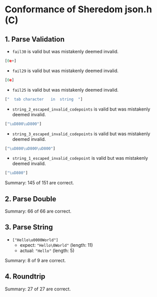 # Conformance of Sheredom json.h (C)

## 1. Parse Validation

* `fail30` is valid but was mistakenly deemed invalid.
~~~js
[0e+]
~~~

* `fail29` is valid but was mistakenly deemed invalid.
~~~js
[0e]
~~~

* `fail25` is valid but was mistakenly deemed invalid.
~~~js
["	tab	character	in	string	"]
~~~

* `string_2_escaped_invalid_codepoints` is valid but was mistakenly deemed invalid.
~~~js
["\uD800\uD800"]
~~~

* `string_3_escaped_invalid_codepoints` is valid but was mistakenly deemed invalid.
~~~js
["\uD800\uD800\uD800"]
~~~

* `string_1_escaped_invalid_codepoint` is valid but was mistakenly deemed invalid.
~~~js
["\uD800"]
~~~


Summary: 145 of 151 are correct.

## 2. Parse Double


Summary: 66 of 66 are correct.

## 3. Parse String

* `["Hello\u0000World"]`
  * expect: `"Hello\0World"` (length: 11)
  * actual: `"Hello"` (length: 5)


Summary: 8 of 9 are correct.

## 4. Roundtrip


Summary: 27 of 27 are correct.

